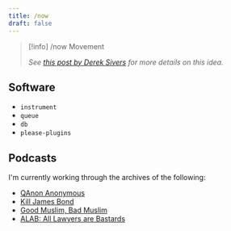 ```yaml
---
title: /now
draft: false
---
```


> [!info] /now Movement
>
> *See [this post by Derek Sivers](https://sive.rs/nowff) for more details on this idea.*

## Software

* `instrument`
* `queue`
* `db`
* `please-plugins`

## Podcasts
I'm currently working through the archives of the following:

* [QAnon Anonymous](https://qanonanonymous.com/)
* [Kill James Bond](https://killjamesbond.com)
* [Good Muslim, Bad Muslim](https://www.goodmuslimbadmuslim.com/)
* [ALAB: All Lawyers are Bastards](https://www.alabseries.com/)
